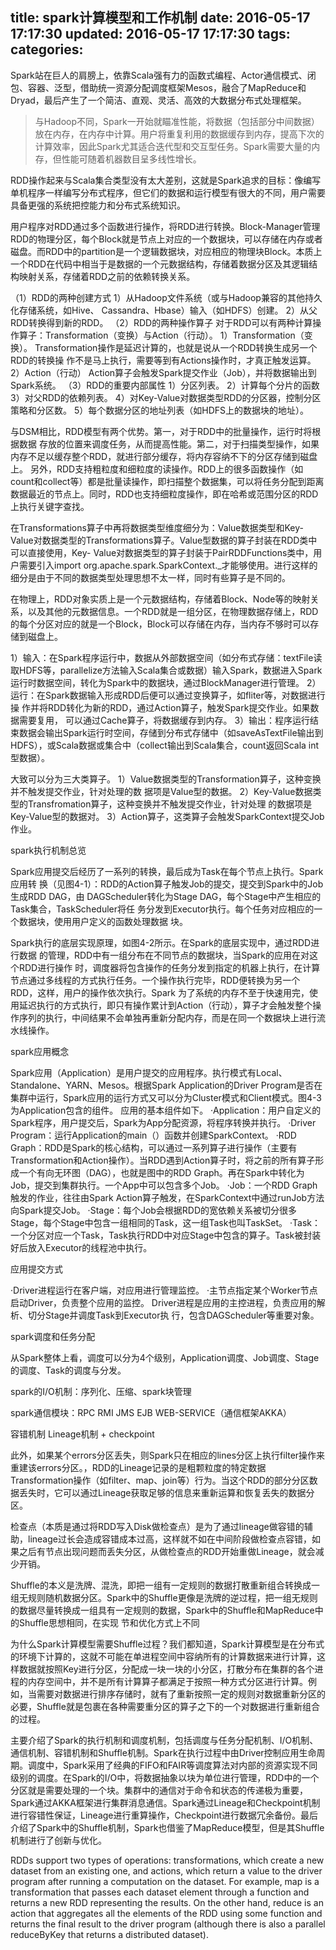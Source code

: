 title: spark计算模型和工作机制
date: 2016-05-17 17:17:30
updated: 2016-05-17 17:17:30
tags:
categories:
---

Spark站在巨人的肩膀上，依靠Scala强有力的函数式编程、Actor通信模式、闭包、容器、泛型，借助统一资源分配调度框架Mesos，融合了MapReduce和Dryad，最后产生了一个简洁、直观、灵活、高效的大数据分布式处理框架。

> 与Hadoop不同，Spark一开始就瞄准性能，将数据（包括部分中间数据）放在内存，在内存中计算。用户将重复利用的数据缓存到内存，提高下次的计算效率，因此Spark尤其适合迭代型和交互型任务。Spark需要大量的内存，但性能可随着机器数目呈多线性增长。

RDD操作起来与Scala集合类型没有太大差别，这就是Spark追求的目标：像编写单机程序一样编写分布式程序，但它们的数据和运行模型有很大的不同，用户需要具备更强的系统把控能力和分布式系统知识。

用户程序对RDD通过多个函数进行操作，将RDD进行转换。Block-Manager管理RDD的物理分区，每个Block就是节点上对应的一个数据块，可以存储在内存或者磁盘。而RDD中的partition是一个逻辑数据块，对应相应的物理块Block。本质上一个RDD在代码中相当于是数据的一个元数据结构，存储着数据分区及其逻辑结构映射关系，存储着RDD之前的依赖转换关系。

（1）RDD的两种创建方式
1）从Hadoop文件系统（或与Hadoop兼容的其他持久化存储系统，如Hive、
Cassandra、Hbase）输入（如HDFS）创建。
2）从父RDD转换得到新的RDD。
（2）RDD的两种操作算子
对于RDD可以有两种计算操作算子：Transformation（变换）与Action（行动）。
1）Transformation（变换）。
Transformation操作是延迟计算的，也就是说从一个RDD转换生成另一个RDD的转换操
作不是马上执行，需要等到有Actions操作时，才真正触发运算。
2）Action（行动）
Action算子会触发Spark提交作业（Job），并将数据输出到Spark系统。
（3）RDD的重要内部属性
1）分区列表。
2）计算每个分片的函数
3）对父RDD的依赖列表。
4）对Key-Value对数据类型RDD的分区器，控制分区策略和分区数。
5）每个数据分区的地址列表（如HDFS上的数据块的地址）。

与DSM相比，RDD模型有两个优势。第一，对于RDD中的批量操作，运行时将根据数据
存放的位置来调度任务，从而提高性能。第二，对于扫描类型操作，如果内存不足以缓存整个RDD，就进行部分缓存，将内存容纳不下的分区存储到磁盘上。
另外，RDD支持粗粒度和细粒度的读操作。RDD上的很多函数操作（如count和collect等）都是批量读操作，即扫描整个数据集，可以将任务分配到距离数据最近的节点上。同时，RDD也支持细粒度操作，即在哈希或范围分区的RDD上执行关键字查找。

在Transformations算子中再将数据类型维度细分为：Value数据类型和Key-Value对数据类型的Transformations算子。Value型数据的算子封装在RDD类中可以直接使用，Key-
Value对数据类型的算子封装于PairRDDFunctions类中，用户需要引入import org.apache.spark.SparkContext._才能够使用。进行这样的细分是由于不同的数据类型处理思想不太一样，同时有些算子是不同的。

在物理上，RDD对象实质上是一个元数据结构，存储着Block、Node等的映射关系，以及其他的元数据信息。一个RDD就是一组分区，在物理数据存储上，RDD的每个分区对应的就是一个Block，Block可以存储在内存，当内存不够时可以存储到磁盘上。


1）输入：在Spark程序运行中，数据从外部数据空间（如分布式存储：textFile读取HDFS等，parallelize方法输入Scala集合或数据）输入Spark，数据进入Spark运行时数据空间，转化为Spark中的数据块，通过BlockManager进行管理。
2）运行：在Spark数据输入形成RDD后便可以通过变换算子，如fliter等，对数据进行操
作并将RDD转化为新的RDD，通过Action算子，触发Spark提交作业。如果数据需要复用，
可以通过Cache算子，将数据缓存到内存。
3）输出：程序运行结束数据会输出Spark运行时空间，存储到分布式存储中（如saveAsTextFile输出到HDFS），或Scala数据或集合中（collect输出到Scala集合，count返回Scala int型数据）。

大致可以分为三大类算子。
1）Value数据类型的Transformation算子，这种变换并不触发提交作业，针对处理的数
据项是Value型的数据。
2）Key-Value数据类型的Transfromation算子，这种变换并不触发提交作业，针对处理
的数据项是Key-Value型的数据对。
3）Action算子，这类算子会触发SparkContext提交Job作业。


spark执行机制总览

Spark应用提交后经历了一系列的转换，最后成为Task在每个节点上执行。Spark应用转
换（见图4-1）：RDD的Action算子触发Job的提交，提交到Spark中的Job生成RDD DAG，由
DAGScheduler转化为Stage DAG，每个Stage中产生相应的Task集合，TaskScheduler将任
务分发到Executor执行。每个任务对应相应的一个数据块，使用用户定义的函数处理数据
块。

Spark执行的底层实现原理，如图4-2所示。在Spark的底层实现中，通过RDD进行数据
的管理，RDD中有一组分布在不同节点的数据块，当Spark的应用在对这个RDD进行操作
时，调度器将包含操作的任务分发到指定的机器上执行，在计算节点通过多线程的方式执行任务。一个操作执行完毕，RDD便转换为另一个RDD，这样，用户的操作依次执行。Spark
为了系统的内存不至于快速用完，使用延迟执行的方式执行，即只有操作累计到Action（行动），算子才会触发整个操作序列的执行，中间结果不会单独再重新分配内存，而是在同一个数据块上进行流水线操作。


spark应用概念

Spark应用（Application）是用户提交的应用程序。执行模式有Local、Standalone、YARN、Mesos。根据Spark Application的Driver Program是否在集群中运行，Spark应用的运行方式又可以分为Cluster模式和Client模式。图4-3为Application包含的组件。
应用的基本组件如下。
·Application：用户自定义的Spark程序，用户提交后，Spark为App分配资源，将程序转换并执行。
·Driver Program：运行Application的main（）函数并创建SparkContext。
·RDD Graph：RDD是Spark的核心结构，可以通过一系列算子进行操作（主要有Transformation和Action操作）。当RDD遇到Action算子时，将之前的所有算子形成一个有向无环图（DAG），也就是图中的RDD Graph。再在Spark中转化为Job，提交到集群执行。一个App中可以包含多个Job。
·Job：一个RDD Graph触发的作业，往往由Spark Action算子触发，在SparkContext中通过runJob方法向Spark提交Job。
·Stage：每个Job会根据RDD的宽依赖关系被切分很多Stage，每个Stage中包含一组相同的Task，这一组Task也叫TaskSet。
·Task：一个分区对应一个Task，Task执行RDD中对应Stage中包含的算子。Task被封装好后放入Executor的线程池中执行。


应用提交方式

·Driver进程运行在客户端，对应用进行管理监控。
·主节点指定某个Worker节点启动Driver，负责整个应用的监控。
Driver进程是应用的主控进程，负责应用的解析、切分Stage并调度Task到Executor执
行，包含DAGScheduler等重要对象。

spark调度和任务分配

从Spark整体上看，调度可以分为4个级别，Application调度、Job调度、Stage的调度、Task的调度与分发。


spark的I/O机制：序列化、压缩、spark块管理

spark通信模块：RPC RMI JMS EJB WEB-SERVICE（通信框架AKKA）

容错机制 Lineage机制 + checkpoint

此外，如果某个errors分区丢失，则Spark只在相应的lines分区上执行filter操作来重建该errors分区。，RDD的Lineage记录的是粗颗粒度的特定数据Transformation操作（如filter、map、join等）行为。当这个RDD的部分分区数据丢失时，它可以通过Lineage获取足够的信息来重新运算和恢复丢失的数据分区。

检查点（本质是通过将RDD写入Disk做检查点）是为了通过lineage做容错的辅助，lineage过长会造成容错成本过高，这样就不如在中间阶段做检查点容错，如果之后有节点出现问题而丢失分区，从做检查点的RDD开始重做Lineage，就会减少开销。

Shuffle的本义是洗牌、混洗，即把一组有一定规则的数据打散重新组合转换成一组无规则随机数据分区。Spark中的Shuffle更像是洗牌的逆过程，把一组无规则的数据尽量转换成一组具有一定规则的数据，Spark中的Shuffle和MapReduce中的Shuffle思想相同，在实现
节和优化方式上不同

为什么Spark计算模型需要Shuffle过程？我们都知道，Spark计算模型是在分布式的环境下计算的，这就不可能在单进程空间中容纳所有的计算数据来进行计算，这样数据就按照Key进行分区，分配成一块一块的小分区，打散分布在集群的各个进程的内存空间中，并不是所有计算算子都满足于按照一种方式分区进行计算。例如，当需要对数据进行排序存储时，就有了重新按照一定的规则对数据重新分区的必要，Shuffle就是包裹在各种需要重分区的算子之下的一个对数据进行重新组合的过程。


主要介绍了Spark的执行机制和调度机制，包括调度与任务分配机制、I/O机制、通信机制、容错机制和Shuffle机制。Spark在执行过程中由Driver控制应用生命周期。调度中，Spark采用了经典的FIFO和FAIR等调度算法对内部的资源实现不同级别的调度。在Spark的I/O中，将数据抽象以块为单位进行管理，RDD中的一个分区就是需要处理的一个块。集群中的通信对于命令和状态的传递极为重要，Spark通过AKKA框架进行集群消息通信。Spark通过Lineage和Checkpoint机制进行容错性保证，Lineage进行重算操作，Checkpoint进行数据冗余备份。最后介绍了Spark中的Shuffle机制，Spark也借鉴了MapReduce模型，但是其Shuffle机制进行了创新与优化。

RDDs support two types of operations: transformations, which create a new dataset from an existing one, and actions, which return a value to the driver program after running a computation on the dataset. For example, map is a transformation that passes each dataset element through a function and returns a new RDD representing the results. On the other hand, reduce is an action that aggregates all the elements of the RDD using some function and returns the final result to the driver program (although there is also a parallel reduceByKey that returns a distributed dataset).
